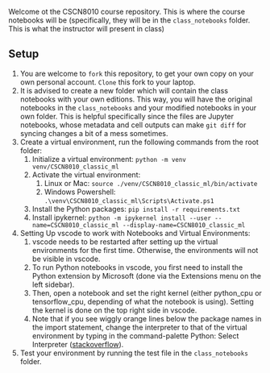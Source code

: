 Welcome ot the CSCN8010 course repository. This is where the course notebooks will be (specifically, they will be in the `class_notebooks` folder. This is what the instructor will present in class)

## Setup
1. You are welcome to `fork` this repository, to get your own copy on your own personal account. `Clone` this fork to your laptop.
2. It is advised to create a new folder which will contain the class notebooks with your own editions. This way, you will have the original notebooks in the `class_notebooks` and your modified notebooks in your own folder. This is helpful specifically since the files are Jupyter notebooks, whose metadata and cell outputs can make `git diff` for syncing changes a bit of a mess sometimes. 
3. Create a virtual environment, run the following commands from the root folder:
    1. Initialize a virtual environment: `python -m venv venv/CSCN8010_classic_ml`
    2. Activate the virtual environment:
        1. Linux or Mac: `source ./venv/CSCN8010_classic_ml/bin/activate`
        2. Windows Powershell: `.\venv\CSCN8010_classic_ml\Scripts\Activate.ps1`
    3. Install the Python packages: `pip install -r requirements.txt`
    4. Install ipykernel: `python -m ipykernel install --user --name=CSCN8010_classic_ml --display-name=CSCN8010_classic_ml`
4. Setting Up vscode to work with Notebooks and Virtual Environments:
    1. vscode needs to be restarted after setting up the virtual environments for the first time. Otherwise, the environments will not be visible in vscode.
    2. To run Python notebooks in vscode, you first need to install the Python extension by Microsoft (done via the Extensions menu on the left sidebar).
    3. Then, open a notebook and set the right kernel (either python_cpu or tensorflow_cpu, depending of what the notebook is using). Setting the kernel is done on the top right side in vscode.
    4. Note that if you see wiggly orange lines below the package names in the import statement, change the interpreter to that of the virtual environment by typing in the command-palette Python: Select Interpreter ([stackoverflow](https://stackoverflow.com/a/72721797/10006823)).
5. Test your environment by running the test file in the `class_notebooks` folder.